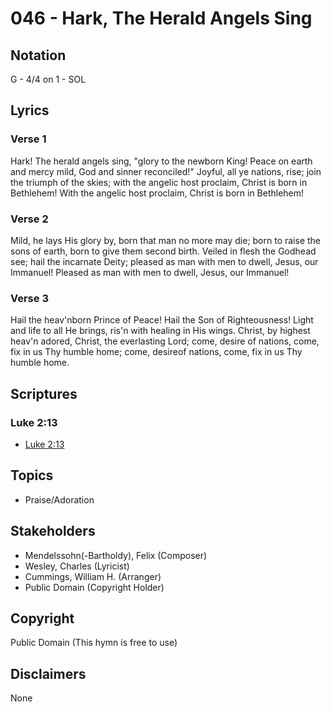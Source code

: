 # 046 - Hark, The Herald Angels Sing

## Notation

G - 4/4 on 1 - SOL

## Lyrics

### Verse 1

Hark! The herald angels sing, "glory to the newborn King! Peace on earth and mercy mild, God and sinner reconciled!" Joyful, all ye nations, rise; join the triumph of the skies; with the angelic host proclaim, Christ is born in Bethlehem! With the angelic host proclaim, Christ is born in Bethlehem!

### Verse 2

Mild, he lays His glory by, born that man no more may die; born to raise the sons of earth, born to give them second birth. Veiled in flesh the Godhead see; hail the incarnate Deity; pleased as man with men to dwell, Jesus, our Immanuel! Pleased as man with men to dwell, Jesus, our Immanuel!

### Verse 3

Hail the heav'nborn Prince of Peace! Hail the Son of Righteousness! Light and life to all He brings, ris'n with healing in His wings. Christ, by highest heav'n adored, Christ, the everlasting Lord; come, desire of nations, come, fix in us Thy humble home; come, desireof nations, come, fix in us Thy humble home.


## Scriptures

### Luke 2:13

- [Luke 2:13](https://www.biblegateway.com/passage/?search=Luke%202%3A13)


## Topics

- Praise/Adoration

## Stakeholders

- Mendelssohn(-Bartholdy), Felix (Composer)
- Wesley, Charles (Lyricist)
- Cummings, William H. (Arranger)
- Public Domain (Copyright Holder)

## Copyright

Public Domain
(This hymn is free to use)

## Disclaimers

None


